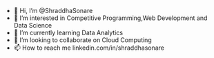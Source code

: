 - 👋 Hi, I’m @ShraddhaSonare
- 👀 I’m interested in Competitive Programming,Web Development and Data Science
- 🌱 I’m currently learning Data Analytics
- 💞️ I’m looking to collaborate on Cloud Computing
- 📫 How to reach me linkedin.com/in/shraddhasonare
